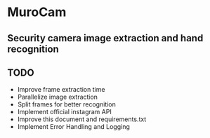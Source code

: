 # MuroCam
## Security camera image extraction and hand recognition

## TODO
- Improve frame extraction time
- Parallelize image extraction
- Split frames for better recognition
- Implement official instagram API
- Improve this document and requirements.txt
- Implement Error Handling and Logging
